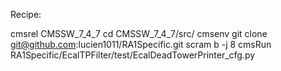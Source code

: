 Recipe:

cmsrel CMSSW_7_4_7
cd CMSSW_7_4_7/src/
cmsenv
git clone git@github.com:lucien1011/RA1Specific.git
scram b -j 8
cmsRun RA1Specific/EcalTPFilter/test/EcalDeadTowerPrinter_cfg.py
